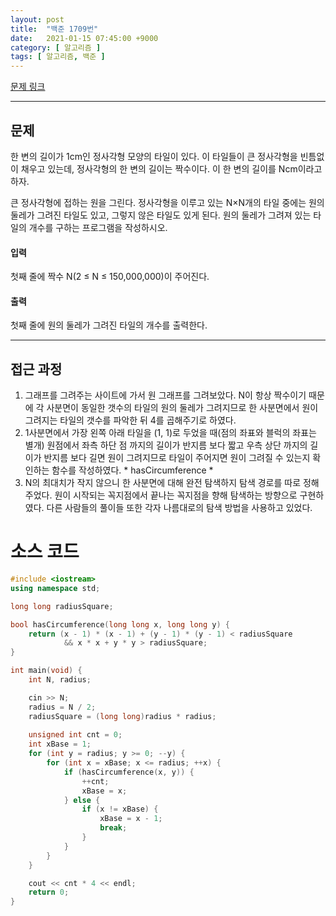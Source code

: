 ```yaml
---
layout: post
title:  "백준 1709번"
date:   2021-01-15 07:45:00 +9000
category: [ 알고리즘 ]
tags: [ 알고리즘, 백준 ]
---
```


[문제 링크](https://www.acmicpc.net/problem/1709)

---

## 문제
한 변의 길이가 1cm인 정사각형 모양의 타일이 있다. 이 타일들이 큰 정사각형을 빈틈없이 채우고 있는데, 정사각형의 한 변의 길이는 짝수이다. 이 한 변의 길이를 Ncm이라고 하자.

큰 정사각형에 접하는 원을 그린다. 정사각형을 이루고 있는 N×N개의 타일 중에는 원의 둘레가 그려진 타일도 있고, 그렇지 않은 타일도 있게 된다. 원의 둘레가 그려져 있는 타일의 개수를 구하는 프로그램을 작성하시오.

#### 입력
첫째 줄에 짝수 N(2 ≤ N ≤ 150,000,000)이 주어진다.

#### 출력
첫째 줄에 원의 둘레가 그려진 타일의 개수를 출력한다.

---

## 접근 과정
1. 그래프를 그려주는 사이트에 가서 원 그래프를 그려보았다. N이 항상 짝수이기 때문에 각 사분면이 동일한 갯수의 타일의 원의 둘레가 그려지므로 한 사분면에서 원이 그려지는 타일의 갯수를 파악한 뒤 4를 곱해주기로 하였다.
2. 1사분면에서 가장 왼쪽 아래 타일을 (1, 1)로 두었을 때(점의 좌표와 블럭의 좌표는 별개) 원점에서 좌측 하단 점 까지의 길이가 반지름 보다 짧고 우측 상단 까지의 길이가 반지름 보다 길면 원이 그려지므로 타일이 주어지면 원이 그려질 수 있는지 확인하는 함수를 작성하였다. * hasCircumference *
3. N의 최대치가 작지 않으니 한 사분면에 대해 완전 탐색하지 탐색 경로를 따로 정해주었다. 원이 시작되는 꼭지점에서 끝나는 꼭지점을 향해 탐색하는 방향으로 구현하였다. 다른 사람들의 풀이들 또한 각자 나름대로의 탐색 방법을 사용하고 있었다.


# 소스 코드
```c++
#include <iostream>
using namespace std;

long long radiusSquare;

bool hasCircumference(long long x, long long y) {
    return (x - 1) * (x - 1) + (y - 1) * (y - 1) < radiusSquare
            && x * x + y * y > radiusSquare;
}

int main(void) {
    int N, radius;

    cin >> N;
    radius = N / 2;
    radiusSquare = (long long)radius * radius;
    
    unsigned int cnt = 0;
    int xBase = 1;
    for (int y = radius; y >= 0; --y) {
        for (int x = xBase; x <= radius; ++x) {
            if (hasCircumference(x, y)) {
                ++cnt;
                xBase = x;
            } else {
                if (x != xBase) {
                    xBase = x - 1;
                    break;
                }
            }
        }
    }

    cout << cnt * 4 << endl;
    return 0;
}
```